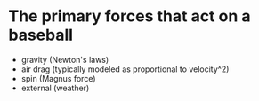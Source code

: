 The primary forces that act on a baseball
=========================================

* gravity (Newton's laws)
* air drag (typically modeled as proportional to velocity^2)
* spin (Magnus force)
* external (weather)

